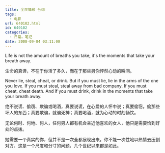 ```yaml
---
title: 全民情敌 台词
tags:
  - 电影
url: 640102.html
id: 640102
categories:
  - 日常。笔记
date: 2008-09-04 03:11:00
---
```


<div>

Life is not the amount of breaths you take, it's the moments that take your breath away.

生命的真谛，不在于你活了多久，而在于那些另你怦然心动的瞬间。</div>
<div>

Never lie, steal, cheat, or drink. But if you must lie, lie in the arms of the one you love. If you must steal, steal away from bad company. If you must cheat, cheat death. And if you must drink, drink in the moments that take your breath away.</div>
绝不说谎、偷窃、欺骗或喝酒，真要说谎，在心爱的人怀中说；真要偷窃，偷那些坏人的东西；真要欺骗，就骗死神；真要喝酒，就为心动的时刻畅饮。

无论何时、何地、何人，任何男人都有机会亲近他喜欢的女人，他只是需要恰到好处的点拨。
<div></div>
<div>她需要一个真实的你，但并不是一次全都展现出来。你不能一次性地以热情去压倒对方，这是一个尺度和分寸的问题，几个世纪以来都是如此。</div>